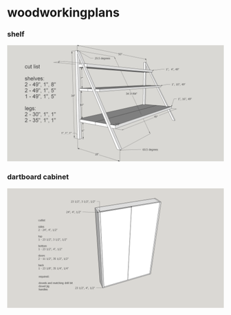 # woodworkingplans


### shelf
![alt text](https://raw.githubusercontent.com/JasonRowe/woodworkingplans/master/Shelf/Shelf_11_11_2017_Angle_measurements.jpg)

### dartboard cabinet
![alt text](https://raw.githubusercontent.com/JasonRowe/woodworkingplans/master/Dartboard_Cabinet/Dart_Board_Cabinet_12_29_2017.png)

